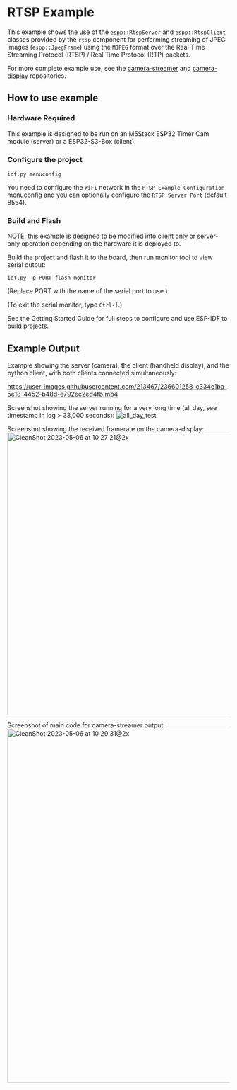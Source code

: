 # RTSP Example

This example shows the use of the `espp::RtspServer` and `espp::RtspClient`
classes provided by the `rtsp` component for performing streaming of JPEG images
(`espp::JpegFrame`) using the `MJPEG` format over the Real Time Streaming
Protocol (RTSP) / Real Time Protocol (RTP) packets.

For more complete example use, see the
[camera-streamer](https://github.com/esp-cpp/camera-streamer) and
[camera-display](https://github.com/esp-cpp/camera-display) repositories.

## How to use example

### Hardware Required

This example is designed to be run on an M5Stack ESP32 Timer Cam module (server) or a
ESP32-S3-Box (client).

### Configure the project

```
idf.py menuconfig
```

You need to configure the `WiFi` network in the `RTSP Example Configuration`
menuconfig and you can optionally configure the `RTSP Server Port` (default
8554).

### Build and Flash

NOTE: this example is designed to be modified into client only or server-only operation depending on the hardware it is deployed to.

Build the project and flash it to the board, then run monitor tool to view serial output:

```
idf.py -p PORT flash monitor
```

(Replace PORT with the name of the serial port to use.)

(To exit the serial monitor, type ``Ctrl-]``.)

See the Getting Started Guide for full steps to configure and use ESP-IDF to build projects.

## Example Output

Example showing the server (camera), the client (handheld display), and the python client, with both clients connected simultaneously:

https://user-images.githubusercontent.com/213467/236601258-c334e1ba-5e18-4452-b48d-e792ec2ed4fb.mp4

Screenshot showing the server running for a very long time (all day, see timestamp in log > 33,000 seconds):
![all_day_test](https://user-images.githubusercontent.com/213467/236601320-0d9139d7-0333-4c63-b26f-da4078e141b7.png)

Screenshot showing the received framerate on the camera-display:
<img width="638" alt="CleanShot 2023-05-06 at 10 27 21@2x" src="https://user-images.githubusercontent.com/213467/236633241-a2aba704-e10f-4855-b07b-766a8f8d8658.png">

Screenshot of main code for camera-streamer output:
<img width="799" alt="CleanShot 2023-05-06 at 10 29 31@2x" src="https://user-images.githubusercontent.com/213467/236633321-abdd2551-0a53-4be2-b90e-a693dfa89c12.png">

